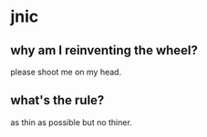 # jnic

## why am I reinventing the wheel?
please shoot me on my head.

## what's the rule?
as thin as possible but no thiner.
